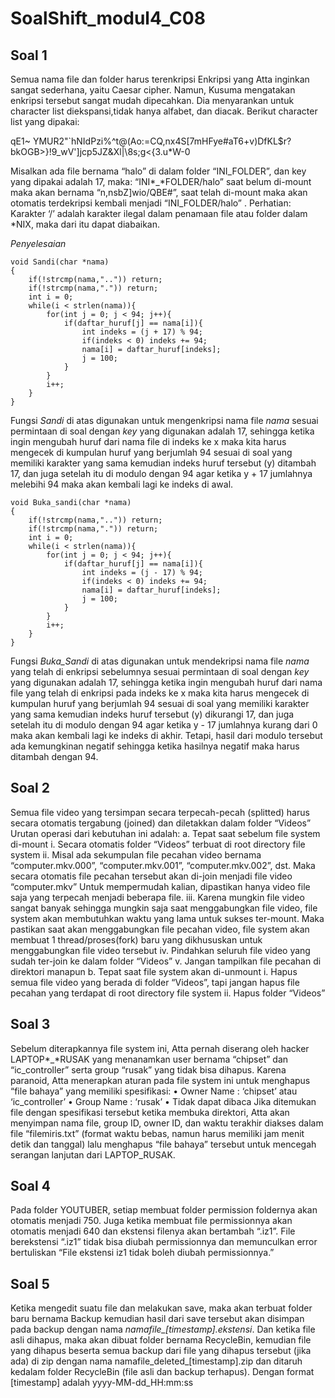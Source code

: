 # SoalShift_modul4_C08
## Soal 1
Semua nama file dan folder harus terenkripsi 
Enkripsi yang Atta inginkan sangat sederhana, yaitu Caesar cipher. Namun, Kusuma mengatakan enkripsi tersebut sangat mudah dipecahkan. Dia menyarankan untuk character list diekspansi,tidak hanya alfabet, dan diacak. Berikut character list yang dipakai:

qE1~ YMUR2"`hNIdPzi%^t@(Ao:=CQ,nx4S[7mHFye#aT6+v)DfKL$r?bkOGB>}!9_wV']jcp5JZ&Xl|\8s;g<{3.u*W-0

Misalkan ada file bernama “halo” di dalam folder “INI_FOLDER”, dan key yang dipakai adalah 17, maka:
“INI*_*FOLDER/halo” saat belum di-mount maka akan bernama “n,nsbZ]wio/QBE#”, saat telah di-mount maka akan otomatis terdekripsi kembali menjadi “INI_FOLDER/halo” .
Perhatian: Karakter ‘/’ adalah karakter ilegal dalam penamaan file atau folder dalam *NIX, maka dari itu dapat diabaikan.

*Penyelesaian*
```
void Sandi(char *nama)
{
	if(!strcmp(nama,"..")) return;
	if(!strcmp(nama,".")) return;
	int i = 0;
	while(i < strlen(nama)){
		for(int j = 0; j < 94; j++){
			if(daftar_huruf[j] == nama[i]){
				int indeks = (j + 17) % 94;
				if(indeks < 0) indeks += 94;
				nama[i] = daftar_huruf[indeks];
				j = 100;
			}
		}
		i++;
	}
}
```
Fungsi *Sandi* di atas digunakan untuk mengenkripsi nama file *nama* sesuai permintaan di soal dengan *key* yang digunakan adalah 17, sehingga ketika ingin mengubah huruf dari nama file di indeks ke x maka kita harus mengecek di kumpulan huruf yang berjumlah 94 sesuai di soal yang memiliki karakter yang sama kemudian indeks huruf tersebut (y) ditambah 17, dan juga setelah itu di modulo dengan 94 agar ketika y + 17 jumlahnya melebihi 94 maka akan kembali lagi ke indeks di awal.

```
void Buka_sandi(char *nama)
{
	if(!strcmp(nama,"..")) return;
	if(!strcmp(nama,".")) return;
	int i = 0;
	while(i < strlen(nama)){
		for(int j = 0; j < 94; j++){
			if(daftar_huruf[j] == nama[i]){
				int indeks = (j - 17) % 94;
				if(indeks < 0) indeks += 94;
				nama[i] = daftar_huruf[indeks];
				j = 100;
			}
		}
		i++;
	}
}
```
Fungsi *Buka_Sandi* di atas digunakan untuk mendekripsi nama file *nama* yang telah di enkripsi sebelumnya sesuai permintaan di soal dengan *key* yang digunakan adalah 17, sehingga ketika ingin mengubah huruf dari nama file yang telah di enkripsi pada indeks ke x maka kita harus mengecek di kumpulan huruf yang berjumlah 94 sesuai di soal yang memiliki karakter yang sama kemudian indeks huruf tersebut (y) dikurangi 17, dan juga setelah itu di modulo dengan 94 agar ketika y - 17 jumlahnya kurang dari 0 maka akan kembali lagi ke indeks di akhir. Tetapi, hasil dari modulo tersebut ada kemungkinan negatif sehingga ketika hasilnya negatif maka harus ditambah dengan 94.


## Soal 2
Semua file video yang tersimpan secara terpecah-pecah (splitted) harus secara otomatis tergabung (joined) dan diletakkan dalam folder “Videos”
Urutan operasi dari kebutuhan ini adalah:
a. Tepat saat sebelum file system di-mount
   i. Secara otomatis folder “Videos” terbuat di root directory file system
   ii. Misal ada sekumpulan file pecahan video bernama “computer.mkv.000”, “computer.mkv.001”, “computer.mkv.002”, dst. Maka secara otomatis file pecahan tersebut akan di-join menjadi file video “computer.mkv”
Untuk mempermudah kalian, dipastikan hanya video file saja yang terpecah menjadi beberapa file.
   iii. Karena mungkin file video sangat banyak sehingga mungkin saja saat menggabungkan file video, file system akan membutuhkan waktu yang lama untuk sukses ter-mount. Maka pastikan saat akan menggabungkan file pecahan video, file system akan membuat 1 thread/proses(fork) baru yang dikhususkan untuk menggabungkan file video tersebut
   iv. Pindahkan seluruh file video yang sudah ter-join ke dalam folder “Videos”
   v. Jangan tampilkan file pecahan di direktori manapun
b. Tepat saat file system akan di-unmount
   i. Hapus semua file video yang berada di folder “Videos”, tapi jangan hapus file pecahan yang terdapat di root directory file system
   ii. Hapus folder “Videos” 


## Soal 3
Sebelum diterapkannya file system ini, Atta pernah diserang oleh hacker LAPTOP*_*RUSAK yang menanamkan user bernama “chipset” dan “ic_controller” serta group “rusak” yang tidak bisa dihapus. Karena paranoid, Atta menerapkan aturan pada file system ini untuk menghapus “file bahaya” yang memiliki spesifikasi:
    • Owner Name 	: ‘chipset’ atau ‘ic_controller’
    • Group Name	: ‘rusak’
    • Tidak dapat dibaca
Jika ditemukan file dengan spesifikasi tersebut ketika membuka direktori, Atta akan menyimpan nama file, group ID, owner ID, dan waktu terakhir diakses dalam file “filemiris.txt” (format waktu bebas, namun harus memiliki jam menit detik dan tanggal) lalu menghapus “file bahaya” tersebut untuk mencegah serangan lanjutan dari LAPTOP_RUSAK.


## Soal 4
Pada folder YOUTUBER, setiap membuat folder permission foldernya akan otomatis menjadi 750. Juga ketika membuat file permissionnya akan otomatis menjadi 640 dan ekstensi filenya akan bertambah “.iz1”. File berekstensi “.iz1” tidak bisa diubah permissionnya dan memunculkan error bertuliskan “File ekstensi iz1 tidak boleh diubah permissionnya.”


## Soal 5
Ketika mengedit suatu file dan melakukan save, maka akan terbuat folder baru bernama Backup kemudian hasil dari save tersebut akan disimpan pada backup dengan nama *namafile_[timestamp].ekstensi*. Dan ketika file asli dihapus, maka akan dibuat folder bernama RecycleBin, kemudian file yang dihapus beserta semua backup dari file yang dihapus tersebut (jika ada) di zip dengan nama namafile_deleted_[timestamp].zip dan ditaruh kedalam folder RecycleBin (file asli dan backup terhapus). Dengan format [timestamp] adalah yyyy-MM-dd_HH:mm:ss
